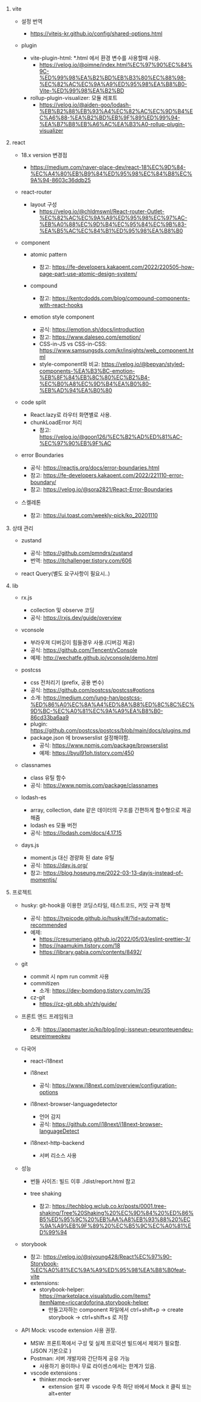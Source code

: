 1. vite

   - 설정 번역

     - https://vitejs-kr.github.io/config/shared-options.html

   - plugin

     - vite-plugin-html: \*.html 에서 환경 변수를 사용할때 사용.
       - https://velog.io/@oimne/index.html%EC%97%90%EC%84%9C-%ED%99%98%EA%B2%BD%EB%B3%80%EC%88%98-%EC%82%AC%EC%9A%A9%ED%95%98%EA%B8%B0-Vite-%ED%99%98%EA%B2%BD
     - rollup-plugin-visualizer: 모듈 레포트
       - https://velog.io/@aiden-goo/lodash-%EB%B2%88%EB%93%A4%EC%82%AC%EC%9D%B4%EC%A6%88-%EA%B2%BD%EB%9F%89%ED%99%94-%EA%B7%B8%EB%A6%AC%EA%B3%A0-rollup-plugin-visualizer

2. react

   - 18.x version 변경점

     - https://medium.com/naver-place-dev/react-18%EC%9D%84-%EC%A4%80%EB%B9%84%ED%95%98%EC%84%B8%EC%9A%94-8603c36ddb25

   - react-router

     - layout 구성
       - https://velog.io/@chldmswnl/React-router-Outlet-%EC%82%AC%EC%9A%A9%ED%95%98%EC%97%AC-%EB%A0%88%EC%9D%B4%EC%95%84%EC%9B%83-%EA%B5%AC%EC%84%B1%ED%95%98%EA%B8%B0

   - component

     - atomic pattern

       - 참고: https://fe-developers.kakaoent.com/2022/220505-how-page-part-use-atomic-design-system/

     - compound

       - 참고: https://kentcdodds.com/blog/compound-components-with-react-hooks

     - emotion style component

       - 공식: https://emotion.sh/docs/introduction
       - 참고: https://www.daleseo.com/emotion/
       - CSS-in-JS vs CSS-in-CSS: https://www.samsungsds.com/kr/insights/web_component.html
       - style-component와 비교: https://velog.io/@bepyan/styled-components-%EA%B3%BC-emotion-%EB%8F%84%EB%8C%80%EC%B2%B4-%EC%B0%A8%EC%9D%B4%EA%B0%80-%EB%AD%94%EA%B0%80

   - code split

     - React.lazy로 라우터 화면별로 사용.
     - chunkLoadError 처리
       - 참고: https://velog.io/@goon126/%EC%B2%AD%ED%81%AC-%EC%97%90%EB%9F%AC

   - error Boundaries

     - 공식: https://reactjs.org/docs/error-boundaries.html
     - 참고: https://fe-developers.kakaoent.com/2022/221110-error-boundary/
     - 참고: https://velog.io/@sora2821/React-Error-Boundaries

   - 스켈레톤

     - 참고: https://ui.toast.com/weekly-pick/ko_20201110

3. 상태 관리

   - zustand

     - 공식: https://github.com/pmndrs/zustand
     - 번역: https://itchallenger.tistory.com/606

   - react Query(별도 요구사항이 필요시..)

4. lib

   - rx.js

     - collection 및 observe 코딩
     - 공식: https://rxjs.dev/guide/overview

   - vconsole

     - 부라우져 디버깅이 힘들경우 사용.(디버깅 제공)
     - 공식: https://github.com/Tencent/vConsole
     - 예제: http://wechatfe.github.io/vconsole/demo.html

   - postcss

     - css 전처리기 (prefix, 공용 변수)
     - 공식: https://github.com/postcss/postcss#options
     - 소개: https://medium.com/jung-han/postcss-%ED%86%A0%EC%8A%A4%ED%8A%B8%ED%8C%8C%EC%9D%BC-%EC%A0%81%EC%9A%A9%EA%B8%B0-86cd33ba6aa9
     - plugin: https://github.com/postcss/postcss/blob/main/docs/plugins.md
     - package.json 에 browserslist 설정해야함.
       - 공식: https://www.npmjs.com/package/browserslist
       - 예제: https://byul91oh.tistory.com/450

   - classnames

     - class 유틸 함수
     - 공식: https://www.npmjs.com/package/classnames

   - lodash-es

     - array, collection, date 같은 데이터의 구조를 간편하게 함수형으로 제공해줌
     - lodash es 모듈 버전
     - 공식: https://lodash.com/docs/4.17.15

   - days.js

     - moment.js 대신 경량화 된 date 유틸
     - 공식: https://day.js.org/
     - 참고: https://blog.hoseung.me/2022-03-13-dayjs-instead-of-momentjs/

5. 프로젝트

   - husky: git-hook을 이용한 코딩스타일, 테스트코드, 커밋 규격 정책

     - 공식: https://typicode.github.io/husky/#/?id=automatic-recommended
     - 예제:
       - https://cresumerjang.github.io/2022/05/03/eslint-prettier-3/
       - https://naamukim.tistory.com/18
       - https://library.gabia.com/contents/8492/

   - git

     - commit 시 npm run commit 사용
     - commitizen
       - 소개: https://dev-bomdong.tistory.com/m/35
     - cz-git
       - https://cz-git.qbb.sh/zh/guide/

   - 프론트 엔드 프레임워크

     - 소개: https://appmaster.io/ko/blog/ingi-issneun-peuronteuendeu-peureimweokeu

   - 다국어

     - react-i18next
     - i18next

       - 공식: https://www.i18next.com/overview/configuration-options

     - i18next-browser-languagedetector

       - 언어 감지
       - 공식: https://github.com/i18next/i18next-browser-languageDetect

     - i18next-http-backend

       - 서버 리소스 사용

   - 성능

     - 번들 사이즈: 빌드 이후 ./dist/report.html 참고

     - tree shaking
       - 참고: https://techblog.wclub.co.kr/posts/0001.tree-shaking/Tree%20Shaking%20%EC%9D%84%20%ED%86%B5%ED%95%9C%20%EB%AA%A8%EB%93%88%20%EC%9A%A9%EB%9F%89%20%EC%B5%9C%EC%A0%81%ED%99%94

   - storybook

     - 참고: https://velog.io/@sjyoung428/React%EC%97%90-Storybook-%EC%A0%81%EC%9A%A9%ED%95%98%EA%B8%B0feat-vite
     - extensions:
       - storybook-helper: https://marketplace.visualstudio.com/items?itemName=riccardoforina.storybook-helper
         - 만들고자하는 component 파일에서 ctrl+shift+p -> create storybook -> ctrl+shift+s 로 저장

   - API Mock: vscode extension 사용 권장.

     - MSW: 프론트쪽에서 구성 및 실제 프로덕션 빌드에서 제외가 필요함. (JSON 기본으로 )
     - Postman: 서버 개발자와 간단하게 공유 가능
       - 사용하기 용이하나 무료 라이센스에서는 한계가 있음.
     - vscode extensions :
       - thinker.mock-server
         - extension 설치 후 vscode 우측 하단 바에서 Mock it 클릭 또는 alt+enter
